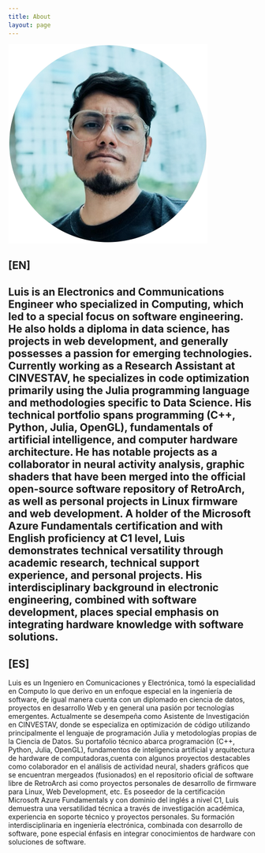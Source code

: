 ```yaml
---
title: About
layout: page
---
```

![Profile Image](/assets/images/profile.png)

<h2>[EN]<h2>
<p>Luis is an Electronics and Communications Engineer who specialized in Computing, which led to a special focus on software engineering. He also holds a diploma in data science, has projects in web development, and generally possesses a passion for emerging technologies. Currently working as a Research Assistant at CINVESTAV, he specializes in code optimization primarily using the Julia programming language and methodologies specific to Data Science. His technical portfolio spans programming (C++, Python, Julia, OpenGL), fundamentals of artificial intelligence, and computer hardware architecture. He has notable projects as a collaborator in neural activity analysis, graphic shaders that have been merged into the official open-source software repository of RetroArch, as well as personal projects in Linux firmware and web development. A holder of the Microsoft Azure Fundamentals certification and with English proficiency at C1 level, Luis demonstrates technical versatility through academic research, technical support experience, and personal projects. His interdisciplinary background in electronic engineering, combined with software development, places special emphasis on integrating hardware knowledge with software solutions.</p>

<h2>[ES]</h2>
<p>Luis es un Ingeniero en Comunicaciones y Electrónica, tomó la especialidad en Computo lo que derivo en un enfoque especial en la ingeniería de software, de igual manera cuenta con un diplomado en ciencia de datos, proyectos en desarrollo Web y en general una pasión por tecnologías emergentes. Actualmente se desempeña como Asistente de Investigación en CINVESTAV, donde se especializa en optimización de código utilizando principalmente el lenguaje de programación Julia y metodologías propias de la Ciencia de Datos. Su portafolio técnico abarca programación (C++, Python, Julia, OpenGL), fundamentos de inteligencia artificial y arquitectura de hardware de computadoras,cuenta con algunos proyectos destacables como colaborador en el análisis de actividad neural, shaders gráficos que se encuentran mergeados (fusionados) en el repositorio oficial de software libre de RetroArch asi como proyectos personales de desarrollo de firmware para Linux, Web Development, etc. Es poseedor de la certificación Microsoft Azure Fundamentals y con dominio del inglés a nivel C1, Luis demuestra una versatilidad técnica a través de investigación académica, experiencia en soporte técnico y proyectos personales. Su formación interdisciplinaria en ingeniería electrónica, combinada con desarrollo de software, pone especial énfasis en integrar conocimientos de hardware con soluciones de software.</p>

